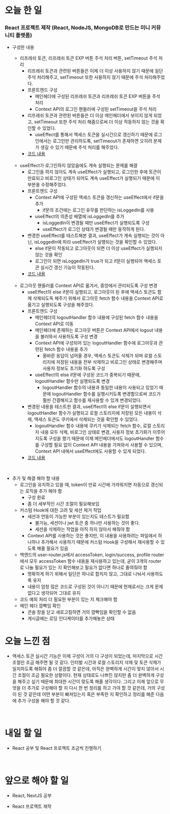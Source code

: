 # 오늘 한 일

### React 프로젝트 제작 (React, NodeJS, MongoDB로 만드는 미니 커뮤니티 플랫폼)

- 구성한 내용

  - 리프레쉬 토큰, 리프레쉬 토큰 EXP 버튼 주석 처리 버튼, setTimeout 주석 처리
    - 리프레쉬 토큰과 관련된 버튼들은 이제 더 이상 사용하지 않기 때문에 일단 주석 처리해주고, setTimeout 또한 사용하지 않기 때문에 주석 처리해주었다.
    - 프론트엔드 구성
      - 메인헤더에 구성된 리프레쉬 토큰과 리프레쉬 토큰 EXP 버튼을 주석 처리
      - Context API의 로그인 핸들러에 구성된 setTimeout을 주석 처리
    - 리프레쉬 토큰과 관련된 버튼들은 더 이상 메인헤더에서 보이지 않게 되었고, setTimeout 또한 주석 처리 해줌으로써 더 이상 작동하지 않는 것을 확인할 수 있었다.
      - useEffect를 통해서 액세스 토큰을 실시간으로 갱신하기 때문에 로그인에서는 로그인만 관리하도록, setTimeout가 존재하면 오히려 문제가 생길 수 있기 때문에 주석 처리를 해주었다.
    - [코드 내용](https://github.com/jeongsangtae/mini-community-platform/commit/c84d69e40bb466d920cfebb5061800ca02aa4032)

  <br />

  - useEffect가 로그인하지 않았음에도 계속 실행되는 문제를 해결
    - 로그인을 하지 않아도 계속 useEffect가 실행되고, 로그인한 후에 토큰이 만료되고 비로그인 상태가 되어도 계속 useEffect가 실행되기 때문에 이 부분을 수정해주었다.
    - 프론트엔드 구성
      - Context API에 구성된 액세스 토큰을 갱신하는 useEffect에서 if문을 추가
        - if문의 조건에는 로그인 유무를 판단하는 isLoggedIn를 사용
      - useEffect의 의존성 배열에 isLoggedIn를 추가
        - isLoggedIn이 변경될 때만 useEffect가 실행되도록 구성
        - useEffect가 로그인 상태가 변경될 때만 동작하게 된다.
    - 변경한 useEffect를 테스트해본 결과, useEffect가 계속 실행되는 것이 아닌, isLoggedIn에 따라 useEffect가 실행되는 것을 확인할 수 있었다.
      - else if문이 작동되고 로그아웃이 되면 더 이상 useEffect가 실행되지 않는 것을 확인
      - 로그인이 되면 isLoggedIn가 true가 되고 if문이 실행되어 액세스 토큰 실시간 갱신 기능이 작동된다.
    - [코드 내용](https://github.com/jeongsangtae/mini-community-platform/commit/ef2482748e483dde001032eb0aa13d13d6737d1a)

  <br />

  - 로그아웃 핸들러를 Context API로 옮겨서, 중앙에서 관리되도록 구성 변경
    - useEffect의 else if문이 실행되고, 로그아웃이 된 후에 액세스 토큰도 함께 삭제되도독 해주기 위해서 로그아웃 fetch 함수 내용을 Context API로 옮기고 실행되도록 구성을 해주었다.
    - 프론트엔드 구성
      - 메인헤더의 logoutHandler 함수 내용에 구성된 fetch 함수 내용을 Context API로 이동
      - 메인헤더에 존재하는 로그아웃 버튼은 Context API에서 logout 내용을 불러와서 사용하도록 구성 변경
      - Context API에 구성되어 있는 logoutHandler 함수에 로그아웃과 관련된 fetch 함수 내용을 추가
        - 올바른 응답이 넘어올 경우, 액세스 토큰도 삭제가 되며 로컬 스토리지에 저장된 내용을 전부 삭제하고 비로그인 상태로 변경해주며 사용자 정보도 초기화 하도록 구성
      - useEffect의 else if문에 구성된 코드가 중복되기 때문에, logoutHandler 함수만 실행되도록 변경
        - logoutHandler 함수의 내용과 동일한 내용이 사용되고 있었기 때문에 logoutHandler 함수를 실행시키도록 변경함으로써 코드가 훨씬 간결해지고 함수를 재사용할 수 있게 변경되었다.
    - 변경된 내용을 테스트한 결과, useEffect의 else if문이 실행되면서 logoutHandler 함수가 실행되고 로컬 스토리지에 저장된 모든 내용이 삭제, 액세스 토큰도 쿠키에서 삭제되는 것을 확인할 수 있었다.
      - logoutHandler 함수 내용에 쿠키가 삭제되는 fetch 함수, 로컬 스토리지 내용 모두 삭제, 비로그인 상태로 변경, 사용자 정보 초기화가 이루어지도록 구성을 했기 때문에 이제 메인헤더에서도 logoutHandler 함수를 구성할 필요 없이 Context API 내용을 가져와서 사용할 수 있으며, Context API 내에서 useEffect에도 사용할 수 있게 되었다.
    - [코드 내용](https://github.com/jeongsangtae/mini-community-platform/commit/fc2313e1ea2b2a7e9c6006b5538a13f7fdb113a5)

<br />

- 추가 및 해결 해야 할 내용
  - 로그인을 유지하고 있을 때, token이 만료 시간에 가까워지면 자동으로 갱신되는 로직을 추가 해야 함
    - 구성 완료
    - 좀 더 세부적인 시간 조절이 필요해보임
  - 커스텀 Hook에 대한 고려 및 세션 제거 작업
    - 세션과 연동이 가능한 부분이 있는지도 테스트가 필요함
      - 불가능, 세션이나 jwt 토큰 중 하나만 사용하는 것이 좋다.
      - 세션을 삭제하는 작업을 아직 하지 않아서 해줘야 함
    - Context API를 사용하는 것은 좋지만, 이 내용을 사용하려는 파일에서 하나하나 추가해서 사용하기 때문에 커스텀 Hook을 구성해서 재사용할 수 있도록 해줄 필요가 있음
  - 백엔드의 user-router.js에서 accessToken, login/success, profile router에서 모두 accessToken 함수 내용을 재사용하고 있는데, 굳이 3개의 router로 나눌 필요가 있는 지 확인해보고 필요가 없다면 하나로 줄여줘야 함
    - 명확하게 하기 위해서 일단은 하나로 합치지 않고, 그대로 나눠서 사용하도록 유지
    - 내용이 엄청 많은 코드로 구성된 것이 아니기 때문에 현재로서는 크게 문제 없다고 생각되어 그대로 유지
  - 코드 예외 처리 더 필요한 부분이 있는 지 체크해야 함
  - 메인 헤더 깜빡임 확인
    - 콘솔 창을 닫고 새로고침하면 거의 깜빡임을 확인할 수 없음
    - 게시글에는 로딩 인디케이터를 추가해놓은 상태

# 오늘 느낀 점

- 액세스 토큰 실시간 기능은 이제 구성이 거의 다 구성이 되었는데, 마지막으로 시간 조절만 조금 해주면 될 것 같다. 인터벌 시간과 로컬 스토리지 삭제 및 토큰 삭제가 일치하도록 해줘야 좀 더 깔끔할 것 같은데, 아직은 완벽하게 시간이 맞지 않아서 시간 조절이 조금 필요한 상황이다. 현재 상태로도 나쁘진 않지만 좀 더 완벽하게 구성을 해주고 싶기 때문에 최대한 시간이 맞도록 해줄 생각이다. 그리고 이제 앞으로 무엇을 더 추가로 구성해야 할 지 다시 한 번 정리를 하고 가야 할 것 같은데, 거의 구성이 된 것 같은데 어떤 부분이 빠져있는지 혹은 부족한 지 확인하고 정리를 해준 다음에 추가 구성을 해야 할 것 같다.

<br />

# 내일 할 일

- React 공부 및 React 프로젝트 조금씩 진행하기

<br />

# 앞으로 해야 할 일

- React, NextJS 공부

- React 프로젝트 제작
